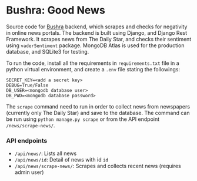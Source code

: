 # Bushra: Good News

Source code for [Bushra](https://bushra.com.bd) backend, which scrapes and checks for negativity in online news portals.
The backend is built using Django, and Django Rest Framework. It scrapes news from The Daily Star, and checks their
sentiment using `vaderSentiment` package. MongoDB Atlas is used for the production database, and SQLite3 for testing.

To run the code, install all the requirements in `requirements.txt` file in a python virtual environment, and create
a `.env` file stating the followings:

```
SECRET_KEY=<add a secret key>
DEBUG=True/False
DB_USER=<mongodb database user>
DB_PWD=<mongodb database password>
```

The `scrape` command need to run in order to collect news from newspapers (currently only The Daily Star) and save to
the database. The command can be run using `python manage.py scrape` or from the API endpoint `/news/scrape-news/`.

### API endpoints

* `/api/news/`: Lists all news
* `/api/news/id`: Detail of news with id `id`
* `/api/news/scrape-news/`: Scrapes and collects recent news (requires admin user)
